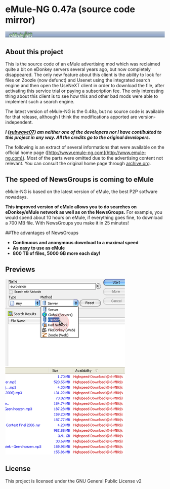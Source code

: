 # eMule-NG 0.47a (source code mirror)

![eMule-NG Header](./README.md_files/header.jpg)

## About this project

This is the source code of an eMule advertising mod which was reclaimed quite a bit on eDonkey servers several years ago, but now completely disappeared.
The only new feature about this client is the ability to look for files on Zoozle (now defunct) and Usenet using the integrated search engine and then open the UseNeXT client in order to download the file, after activating this service trial or paying a subscription fee.
The only interesting thing about this client is to see how this and other bad mods were able to implement such a search engine.

The latest version of eMule-NG is the 0.48a, but no source code is available for that release, although I think the modifications apported are version-independent.

***I ([subwave07](https://github.com/subwave07)) am neither one of the developers nor I have contibuited to this project in any way. All the credits go to the original developers.***

The following is an extract of several informations that were available on the official home page ([http://www.emule-ng.com](http://www.emule-ng.com)). Most of the parts were omitted due to the
advertising content not relevant. You can consult the original home page through [archive.org](https://web.archive.org/web/*/http://www.emule-ng.com/).

## The speed of NewsGroups is coming to eMule

eMule-NG is based on the latest version of eMule, the best P2P sotfware nowadays.

**This improved version of eMule allows you to do searches on eDonkey/eMule network as well as on the NewsGroups.** For example, you would spend about 10 hours on eMule, if everything goes fine, to download a 700 MB file. With NewsGroups you make it in 25 minutes!

##The advantages of NewsGroups

* **Continuous and anonymous download to a maximal speed**
* **As easy to use as eMule**
* **800 TB of files, 5000 GB more each day!**

## Previews

![eMule-NG Header](./README.md_files/tour01.png)&nbsp;&nbsp;![eMule-NG Header](./README.md_files/tour02.png)

## License

This project is licensed under the GNU General Public License v2